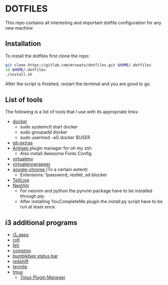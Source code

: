 # DOTFILES

This repo contains all interesting and important dotfile configuration for any new machine

## Installation

To install the dotfiles first clone the repo:
```bash
git clone https://gitlab.com/mrswats/dotfiles.git $HOME/.dotfiles
cd $HOME/.dotfiles
./install.sh
```

After the script is finished, restart the terminal and you are good to go.

## List of tools

The following is a list of tools that I use with its appropriate links:

- [ docker ](https://www.docker.com/)
    - sudo systemctl start docker
    - sudo groupadd docker
    - sudo usermod -aG docker $USER
- [ git-extras ](https://github.com/tj/git-extras)
- [ Antigen ](https://github.com/zsh-users/antigen) plugin manager for oh my zsh
    - Also install Awesome Fonts Config
- [ virtualenv ](https://virtualenv.pypa.io/en/latest://virtualenv.pypa.io/en/latest/)
- [ virtualenvwrapper ](https://virtualenvwrapper.readthedocs.io/en/latest/)
- [ google-chrome ](https://www.google.com/chrome/b/) (To a certain extent)
    - Extensions: 1password, restlet, ad blocker
- [ TeXLive ](https://www.tug.org/texlive/)
- [ NeoVim ](https://neovim.io/)
    - For neovim and python the pynvim package have to be installed through pip
    - After installing YouCompleteMe plugin the install.py script have to be run at least once.

## i3 additional programs
- [ i3\_gaps ](https://github.com/Airblader/i3)
- [ rofi ](https://github.com/davatorium/rofi)
- [ feh ](https://feh.finalrewind.org/)
- [ compton ](https://github.com/chjj/compton)
- [ bumblebee status bar ](https://github.com/tobi-wan-kenobi/bumblebee-status)
- [ redshift ](http://jonls.dk/redshift/)
- [ termite ](https://github.com/thestinger/termite)
- [ tmux ](https://wiki.archlinux.org/index.php/tmux)
    - [ Tmux Plugin Manager ](https://github.com/tmux-plugins/tpm)
